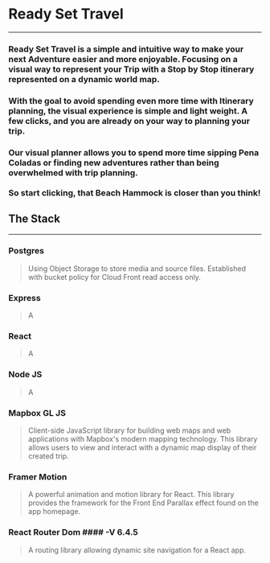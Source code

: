 # Ready Set Travel  
- - - 
### Ready Set Travel is a simple and intuitive way to make your next Adventure easier and more enjoyable. Focusing on a visual way to represent your Trip with a Stop by Stop itinerary represented on a dynamic world map.
### With the goal to avoid spending even more time with Itinerary planning, the visual experience is simple and light weight. A few clicks, and you are already on your way to planning your trip.
### Our visual planner allows you to spend more time sipping Pena Coladas or finding new adventures rather than being overwhelmed with trip planning. <br/> <br/>So start clicking, that Beach Hammock is closer than you think!
## The Stack
- - -
### Postgres
> Using Object Storage to store media and source files. Established with bucket policy for Cloud Front read access only.
>

### Express
>  A
>

### React
> A
>

### Node JS 
> A
>

### Mapbox GL JS
> Client-side JavaScript library for building web maps and web applications with Mapbox's modern mapping technology.
> This library allows users to view and interact with a dynamic map display of their created trip. 

### Framer Motion 
> A powerful animation and motion library for React. 
> This library provides the framework for the Front End Parallax effect found on the app homepage. 

### React Router Dom #### -V 6.4.5
> A routing library allowing dynamic site navigation for a React app.

